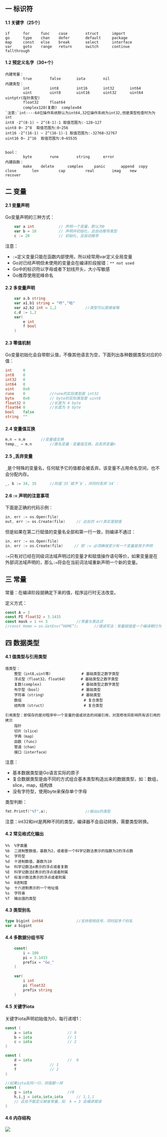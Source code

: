 ## 一 标识符

#### 1.1 关键字（25个）

```
if      for     func    case        struct      import               
go      type    chan    defer       default     package
map     const   else    break       select      interface
var     goto    range   return      switch      continue     fallthrough                
```

#### 1.2 预定义名字（30+个）

```
内建常量：  
        true        false       iota        nil
内建类型：  
        int         int8        int16       int32       int64
        uint        uint8       uint16      uint32      uint64  uintptr(指针类型)
        float32     float64 
        complex128(复数)  complex64
`注意:`int----64位操作系统默认为int64,32位操作系统为int32,但是类型检查时为为int
int8 -2^(8-1) ~ 2^(8-1)-1 取值范围为:-128~127
uint8 0~ 2^8  取值范围为:0~256
int16 -2^(16-1) ~ 2^(16-1)-1 取值范围为:-32768~32767
uint16 0~ 2^16  取值范围为:0~65535


bool：      
        byte        rune        string 	    error
内建函数：   
        make    delete      complex     panic       append  copy    close       len         cap	        real        imag    new   	    recover

```

## 二 变量

#### 2.1 变量声明

Go变量声明的三种方式：
```go
	var a int		    // 声明一个变量，默认为0
	var b = 10		    // 声明并初始化，且自动推导类型
	c := 20			    // 初始化，且自动推导
```

注意：
- `:=`定义变量只能在函数内部使用，所以经常用var定义全局变量
- Go对已经声明但未使用的变量会在编译阶段报错：`** not used`
- Go中的标识符以字母或者下划线开头，大小写敏感
- Go推荐使用驼峰命名 

#### 2.2 多变量声明

```go
	var a,b string
    var a1,b1 string = "哼","哈"
    var a2,b2 int = 1,2             //类型可以直接省略
	c,d := 1,2
	var(
		e int
		f bool
	)
```

#### 2.3 零值机制

Go变量初始化会自带默认值，不像其他语言为空，下面列出各种数据类型对应的0值：
```go
int     0
int8    0
int32   0
int64   0
uint    0x0
rune    0           //rune的实际类型是 int32
byte    0x0         // byte的实际类型是 uint8
float32 0           //长度为 4 byte
float64 0           //长度为 8 byte
bool    false
string  ""
```

#### 2.4 变量值互换

```go
m,n = n,m		//变量值互换
temp,_ = m,n		//匿名变量：变量值互换，且丢弃变量n 
```

#### 2.5 _丢弃变量

`_`是个特殊的变量名，任何赋予它的值都会被丢弃。该变量不占用命名空间，也不会分配内存。
```go
_, b := 34, 35      //将值`35`赋予`b`，并同时丢弃`34`：
```

#### 2.6 := 声明的注意事项

下面是正确的代码示例：
```go
in, err := os.Open(file)
out, err := os.Create(file)     // 此处的 err其实是赋值
```

但是如果在第二行赋值的变量名全部和第一行一致，则编译不通过：
```go
in, err := os.Open(file)
in, err := os.Create(file)     // 即 := 必须确保至少有一个变量是用于声明
```

`:=`只有对已经在同级词法域声明过的变量才和赋值操作语句等价，如果变量是在外部词法域声明的，那么`:=`将会在当前词法域重新声明一个新的变量。

## 三 常量

常量：在编译阶段就确定下来的值，程序运行时无法改变。   

定义方式：
```go
const A = 3
const PI float32 = 3.1415
const mask = 1 << 3				//常量与表达式
//const Home = os.GetEnv(“HOME”);		//错误写法：常量赋值是一个编译期行为，右边的值不能出现在运行时才能得到结果的值。  
```

## 四 数据类型

#### 4.1 值类型与引用类型

```
值类型：
    整型（int8,uint等）             # 基础类型之数字类型
    浮点型（float32，float64）      # 基础类型之数字类型
    复数(complex)                  # 基础类型之数字类型
    布尔型（bool）                  # 基础类型
    字符串（string）                # 基础类型
    数组                            # 复合类型 
    结构体（struct）                 # 复合类型

引用类型：即保存的是对程序中一个变量的值或状态的间接引用，对其修改将影响所有该引用的拷贝
    指针
    切片（slice）
    字典（map）
    函数 (func)
    管道（chan）
    接口（interface）
```

注意：
- 基本数据类型是Go语言实际的原子
- 复合数据类型是由不同的方式组合基本类型构造出来的数据类型，如：数组，slice，map，结构体
- 没有字符型，使用byte来保存单个字母

类型判断：
```go
fmt.Printf("%T",a);                 //输出a的类型
```
注意：int32和int是两种不同的类型，编译器不会自动转换，需要类型转换。  

#### 4.2 常见格式化输出

```
%%	%字面量
%b	二进制整数值，基数为2，或者是一个科学记数法表示的指数为2的浮点数
%c	字符型
%d	十进制数值，基数为10
%e	科学记数法e表示的浮点或者复数
%E	科学记数法E表示的浮点或者附属
%f	标准计数法表示的浮点或者附属
%o	8进制度
%p	十六进制表示的一个地址值
%s	字符串
%T	输出值的类型
```

#### 4.3 类型别名

```go
type bigint int64	            //支持使用括号，同时起多个别名
var a bigint
```

#### 4.4 多数据分组书写

```go
    const(
        i = 100
        pi = 3.1415
        prefix = "Go_"
    )
    
    var(
        i int
        pi float32
        prefix string
    )

```

#### 4.5 关键字iota

关键字iota声明初始值为0，每行递增1：

```go
const (
    a = iota    	        // 0
    b =	iota 		        // 1        
    c = iota 		        // 2
)

const (
    d = iota    	        //  0
    e 				// 1        
    f 				// 2
)

//如果iota在同一行，则值都一样
const (
    g = iota    	        //0
    h,i,j = iota,iota,iota      // 1,1,1
    // 此处不能定义缺省常量，如  k = 3 会编译错误	
)

```

#### 4.6 内存结构

![](../images/Golang/lang-03.png)

